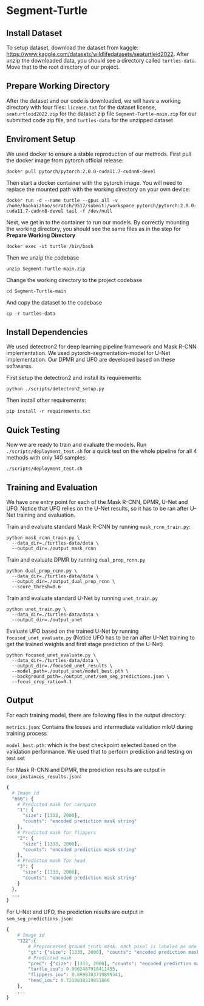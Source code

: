 # Segment-Turtle

## Install Dataset
To setup dataset, download the dataset from kaggle: https://www.kaggle.com/datasets/wildlifedatasets/seaturtleid2022. After unzip the downloaded data, you should see a directory called `turtles-data`. Move that to the root directory of our project.

## Prepare Working Directory
After the dataset and our code is downloaded, we will have a working directory with four files:
`license.txt` for the dataset license,
`seaturtleid2022.zip` for the dataset zip file
`Segment-Turtle-main.zip` for our submitted code zip file, and
`turtles-data` for the unzipped dataset

## Enviroment Setup
We used docker to ensure a stable reproduction of our methods. First pull the docker image from pytorch official release:
```
docker pull pytorch/pytorch:2.0.0-cuda11.7-cudnn8-devel
```

Then start a docker container with the pytorch image. You will need to replace the mounted path with the working directory on your own device:
```
docker run -d --name turtle --gpus all -v /home/haokaizhao/scratch/9517/submit:/workspace pytorch/pytorch:2.0.0-cuda11.7-cudnn8-devel tail -f /dev/null
```

Next, we get in to the container to run our models. By correctly mounting the working directory, you should see the same files as in the step for **Prepare Working Directory**
```
docker exec -it turtle /bin/bash
```

Then we unzip the codebase
```
unzip Segment-Turtle-main.zip
```

Change the working directory to the project codebase
```
cd Segment-Turtle-main
```

And copy the dataset to the codebase
```
cp -r turtles-data
```

## Install Dependencies
We used detectron2 for deep learning pipeline framework and Mask R-CNN implementation. We used pytorch-segmentation-model for U-Net implementation. Our DPMR and UFO are developed based on these softwares.

First setup the detectron2 and install its requirements:
```
python ./scripts/detectron2_setup.py
```

Then install other requirements:
```
pip install -r requirements.txt
```

## Quick Testing
Now we are ready to train and evaluate the models. Run `./scripts/deployment_test.sh` for a quick test on the whole pipeline for all 4 methods with only 140 samples:
```
./scripts/deployment_test.sh
```

## Training and Evaluation

We have one entry point for each of the Mask R-CNN, DPMR, U-Net and UFO. Notice that UFO relies on the U-Net results, so it has to be ran after U-Net training and evaluation.

Train and evaluate standard Mask R-CNN by running `mask_rcnn_train.py`:
```
python mask_rcnn_train.py \
  --data_dir=./turtles-data/data \
  --output_dir=./output_mask_rcnn
```

Train and evaluate DPMR by running `dual_prop_rcnn.py`
```
python dual_prop_rcnn.py \
  --data_dir=./turtles-data/data \
  --output_dir=./output_dual_prop_rcnn \
  --score_thresh=0.6
```

Train and evaluate standard U-Net by running `unet_train.py`
```
python unet_train.py \
  --data_dir=./turtles-data/data \
  --output_dir=./output_unet
```

Evaluate UFO based on the trained U-Net by running `focused_unet_evaluate.py` (Notice UFO has to be ran after U-Net training to get the trained weights and first stage prediction of the U-Net)
```
python focused_unet_evaluate.py \
  --data_dir=./turtles-data/data \
  --output_dir=./focused_unet_results \
  --model_path=./output_unet/model_best.pth \
  --background_path=./output_unet/sem_seg_predictions.json \
  --focus_crop_ratio=0.1
```

## Output

For each training model, there are following files in the output directory:

`metrics.json`: Contains the losses and intermediate validation mIoU during training process

`model_best.pth`: which is the best checkpoint selected based on the validation performance. We used that to perform prediction and testing on test set

For Mask R-CNN and DPMR, the prediction results are output in `coco_instances_results.json`:

```python
{
  # Image id
  "666": {
    # Predicted mask for carapace
    "1": {
      "size": [1333, 2000],
      "counts": "encoded prediction mask string"
    },
    # Predicted mask for flippers
    "2": {
      "size": [1333, 2000],
      "counts": "encoded prediction mask string"
    },
    # Predicted mask for head
    "3": {
      "size": [1333, 2000],
      "counts": "encoded prediction mask string"
    }
  },
  ...
}
```

For U-Net and UFO, the prediction results are output in `sem_seg_predictions.json`:
```python
{
    # Image id
    "122":{
        # Preprocessed ground truth mask. each pixel is labeled as one of (0: background, 1: carapace, 2: flippers, 3: head)
        "gt": {"size": [1333, 2000], "counts": "encoded prediction mask string"},
        # Predicted mask
        "pred": {"size": [1333, 2000], "counts": "encoded prediction mask string"},
        "turtle_iou": 0.9662467918411455,
        "flippers_iou": 0.8998383719899341,
        "head_iou": 0.7218838319851866
    },
    ...
}
```
